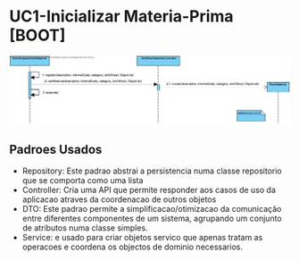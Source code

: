# UC1-Inicializar Materia-Prima [BOOT]

![](.\UC1_SD.jpg)

## Padroes Usados

- Repository: Este padrao abstrai a persistencia numa classe repositorio que se comporta como uma lista
- Controller: Cria uma API que permite responder aos casos de uso da aplicacao atraves da coordenacao de outros objetos
- DTO: Este padrao permite a simplificacao/otimizacao da comunicação entre diferentes componentes de um sistema, agrupando um conjunto de atributos numa classe simples.
- Service: e usado para criar objetos servico que apenas tratam as operacoes e coordena os objectos de dominio necessarios.

